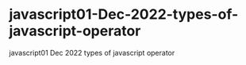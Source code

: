 # javascript01-Dec-2022-types-of-javascript-operator
javascript01 Dec 2022 types of javascript operator
